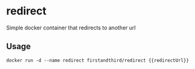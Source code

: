 # redirect
Simple docker container that redirects to another url

## Usage

`docker run -d --name redirect firstandthird/redirect {{redirectUrl}}`
